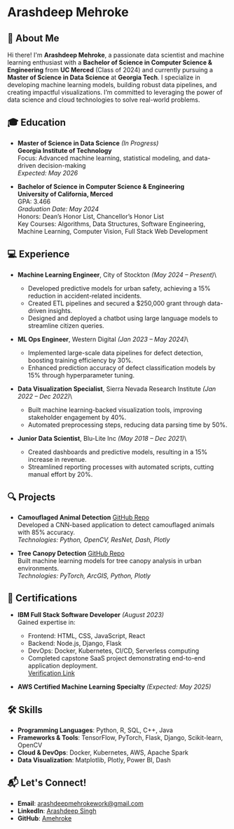 # Arashdeep Mehroke

## 👋 About Me

Hi there! I'm **Arashdeep Mehroke**, a passionate data scientist and machine learning enthusiast with a **Bachelor of Science in Computer Science & Engineering** from **UC Merced** (Class of 2024) and currently pursuing a **Master of Science in Data Science** at **Georgia Tech**. I specialize in developing machine learning models, building robust data pipelines, and creating impactful visualizations. I’m committed to leveraging the power of data science and cloud technologies to solve real-world problems.

## 🎓 Education

- **Master of Science in Data Science** *(In Progress)*\
  **Georgia Institute of Technology**\
  Focus: Advanced machine learning, statistical modeling, and data-driven decision-making\
  *Expected: May 2026*

- **Bachelor of Science in Computer Science & Engineering**\
  **University of California, Merced**\
  GPA: 3.466\
  *Graduation Date: May 2024*\
  Honors: Dean’s Honor List, Chancellor’s Honor List\
  Key Courses: Algorithms, Data Structures, Software Engineering, Machine Learning, Computer Vision, Full Stack Web Development

## 💻 Experience

- **Machine Learning Engineer**, City of Stockton *(May 2024 – Present)*\
  - Developed predictive models for urban safety, achieving a 15% reduction in accident-related incidents.
  - Created ETL pipelines and secured a $250,000 grant through data-driven insights.
  - Designed and deployed a chatbot using large language models to streamline citizen queries.

- **ML Ops Engineer**, Western Digital *(Jan 2023 – May 2024)*\
  - Implemented large-scale data pipelines for defect detection, boosting training efficiency by 30%.
  - Enhanced prediction accuracy of defect classification models by 15% through hyperparameter tuning.

- **Data Visualization Specialist**, Sierra Nevada Research Institute *(Jan 2022 – Dec 2022)*\
  - Built machine learning-backed visualization tools, improving stakeholder engagement by 40%.
  - Automated preprocessing steps, reducing data parsing time by 50%.

- **Junior Data Scientist**, Blu-Lite Inc *(May 2018 – Dec 2021)*\
  - Created dashboards and predictive models, resulting in a 15% increase in revenue.
  - Streamlined reporting processes with automated scripts, cutting manual effort by 20%.

## 🔍 Projects

- **Camouflaged Animal Detection** [GitHub Repo](https://github.com/mustachemo/camouflage-animal-detection)\
  Developed a CNN-based application to detect camouflaged animals with 85% accuracy.\
  *Technologies: Python, OpenCV, ResNet, Dash, Plotly*

- **Tree Canopy Detection** [GitHub Repo](https://github.com/Amehroke/TreeCanopyClassification)\
  Built machine learning models for tree canopy analysis in urban environments.\
  *Technologies: PyTorch, ArcGIS, Python, Plotly*

## 🏅 Certifications

- **IBM Full Stack Software Developer** *(August 2023)*\
  Gained expertise in:
  - Frontend: HTML, CSS, JavaScript, React
  - Backend: Node.js, Django, Flask
  - DevOps: Docker, Kubernetes, CI/CD, Serverless computing
  - Completed capstone SaaS project demonstrating end-to-end application deployment.\
  [Verification Link](https://coursera.org/verify/professional-cert/7E6PCHR9A8AZ)

- **AWS Certified Machine Learning Specialty** *(Expected: May 2025)*

## 🛠️ Skills

- **Programming Languages**: Python, R, SQL, C++, Java
- **Frameworks & Tools**: TensorFlow, PyTorch, Flask, Django, Scikit-learn, OpenCV
- **Cloud & DevOps**: Docker, Kubernetes, AWS, Apache Spark
- **Data Visualization**: Matplotlib, Plotly, Power BI, Dash

## 📬 Let's Connect!

- **Email**: [arashdeepmehrokework@gmail.com](mailto:arashdeepmehrokework@gmail.com)
- **LinkedIn**: [Arashdeep Singh](https://www.linkedin.com/in/arashdeep-singh-020398251/)
- **GitHub**: [Amehroke](https://github.com/Amehroke)
